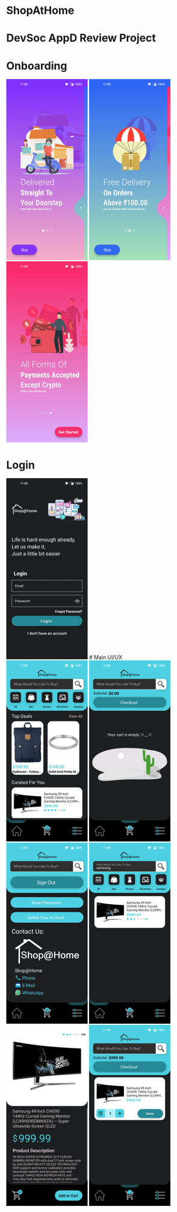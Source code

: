 # ShopAtHome
# DevSoc AppD Review Project
# Onboarding
<img src="https://github.com/BhavyaMehta2/ShopAtHome/blob/master/app/Screenshots/01.jpg" width="216" height="480">  <img src="https://github.com/BhavyaMehta2/ShopAtHome/blob/master/app/Screenshots/02.jpg" width="216" height="480">  <img src="https://github.com/BhavyaMehta2/ShopAtHome/blob/master/app/Screenshots/03.jpg" width="216" height="480">
# Login
<img src="https://github.com/BhavyaMehta2/ShopAtHome/blob/master/app/Screenshots/04.jpg" width="216" height="480">
# Main UI/UX
<img src="https://github.com/BhavyaMehta2/ShopAtHome/blob/master/app/Screenshots/05.jpg" width="216" height="480">  <img src="https://github.com/BhavyaMehta2/ShopAtHome/blob/master/app/Screenshots/06.jpg" width="216" height="480">  <img src="https://github.com/BhavyaMehta2/ShopAtHome/blob/master/app/Screenshots/07.jpg" width="216" height="480">  <img src="https://github.com/BhavyaMehta2/ShopAtHome/blob/master/app/Screenshots/08.jpg" width="216" height="480">  <img src="https://github.com/BhavyaMehta2/ShopAtHome/blob/master/app/Screenshots/09.jpg" width="216" height="480">  <img src="https://github.com/BhavyaMehta2/ShopAtHome/blob/master/app/Screenshots/10.jpg" width="216" height="480">
